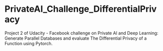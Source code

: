 # PrivateAI_Challenge_DifferentialPrivacy
Project 2 of Udacity - Facebook challenge on Private AI and Deep Learning: Generate Parallel Databases and evaluate The Differential Privacy of a Function using Pytorch.

